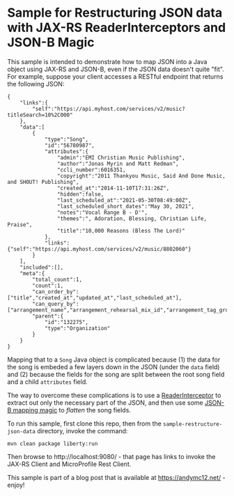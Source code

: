 # Sample for Restructuring JSON data with JAX-RS ReaderInterceptors and JSON-B Magic

This sample is intended to demonstrate how to map JSON into a Java object using JAX-RS and JSON-B, even if the JSON
data doesn't quite "fit". For example, suppose your client accesses a RESTful endpoint that returns the following JSON:
```
{
    "links":{
        "self":"https://api.myhost.com/services/v2/music?titleSearch=10%2C000"
    },
    "data":[
        {
            "type":"Song",
            "id":"56780987",
            "attributes":{
                "admin":"EMI Christian Music Publishing",
                "author":"Jonas Myrin and Matt Redman",
                "ccli_number":6016351,
                "copyright":"2011 Thankyou Music, Said And Done Music, and SHOUT! Publishing",
                "created_at":"2014-11-10T17:31:26Z",
                "hidden":false,
                "last_scheduled_at":"2021-05-30T08:49:00Z",
                "last_scheduled_short_dates":"May 30, 2021",
                "notes":"Vocal Range B - D'",
                "themes":", Adoration, Blessing, Christian Life, Praise",
                "title":"10,000 Reasons (Bless The Lord)"
            },
            "links":{"self":"https://api.myhost.com/services/v2/music/8802060"}
        }
    ],
    "included":[],
    "meta":{
        "total_count":1,
        "count":1,
        "can_order_by":["title","created_at","updated_at","last_scheduled_at"],
        "can_query_by":["arrangement_name","arrangement_rehearsal_mix_id","arrangement_tag_group_ids","arrangement_tag_ids","author","bpm_max","bpm_min","ccli_number","ending_key","ending_key_minor","folder_id","hidden","key_name","lyrics","meter","service_type_id","song_tag_group_ids","song_tag_ids","starting_key","starting_key_minor","themes","title"],
        "parent":{
            "id":"132275",
            "type":"Organization"
        }
    }
}
```

Mapping that to a `Song` Java object is complicated because (1) the data for the song is embeded a few layers down in
the JSON (under the `data` field) and (2) because the fields for the song are split between the root song field and a
child `attributes` field.

The way to overcome these complications is to use a
[ReaderInterceptor](src/main/java/net/andymc12/restructure/json/sample/DataExtractionReaderInterceptor.java) to extract
out only the necessary part of the JSON, and then use some
[JSON-B mapping magic](src/main/java/net/andymc12/restructure/json/sample/Song.java#L47) to _flatten_ the song fields.

To run this sample, first clone this repo, then from the `sample-restructure-json-data` directory, invoke the command:
```
mvn clean package liberty:run
```

Then browse to http://localhost:9080/ - that page has links to invoke the JAX-RS Client and MicroProfile Rest Client.

This sample is part of a blog post that is available at https://andymc12.net/ - enjoy!
